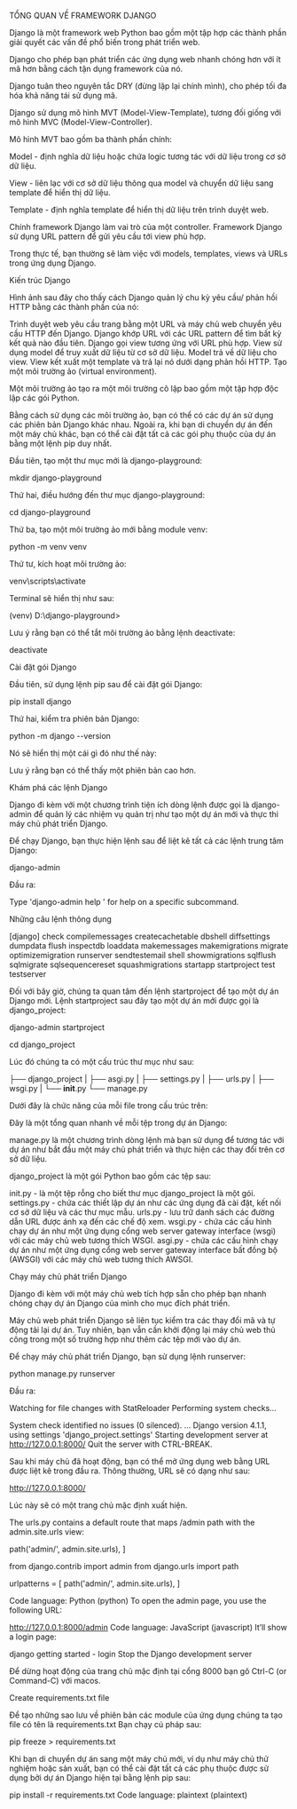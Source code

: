 
TỔNG QUAN VỀ FRAMEWORK DJANGO

Django là một framework web Python bao gồm một tập hợp các thành phần giải quyết các vấn đề phổ biến trong phát triển web.

Django cho phép bạn phát triển các ứng dụng web nhanh chóng hơn với ít mã hơn bằng cách tận dụng framework của nó.

Django tuân theo nguyên tắc DRY (đừng lặp lại chính mình), cho phép tối đa hóa khả năng tái sử dụng mã.

Django sử dụng mô hình MVT (Model-View-Template), tương đối giống với mô hình MVC (Model-View-Controller).

Mô hình MVT bao gồm ba thành phần chính:

Model - định nghĩa dữ liệu hoặc chứa logic tương tác với dữ liệu trong cơ sở dữ liệu.

View - liên lạc với cơ sở dữ liệu thông qua model và chuyển dữ liệu sang template để hiển thị dữ liệu.

Template - định nghĩa template để hiển thị dữ liệu trên trình duyệt web.

Chính framework Django làm vai trò của một controller. Framework Django sử dụng URL pattern để gửi yêu cầu tới view phù hợp.

Trong thực tế, bạn thường sẽ làm việc với models, templates, views và URLs trong ứng dụng Django.

Kiến trúc Django

Hình ảnh sau đây cho thấy cách Django quản lý chu kỳ yêu cầu/ phản hồi HTTP bằng các thành phần của nó:

Trình duyệt web yêu cầu trang bằng một URL và máy chủ web chuyển yêu cầu HTTP đến Django.
Django khớp URL với các URL pattern để tìm bất kỳ kết quả nào đầu tiên.
Django gọi view tương ứng với URL phù hợp.
View sử dụng model để truy xuất dữ liệu từ cơ sở dữ liệu.
Model trả về dữ liệu cho view.
View kết xuất một template và trả lại nó dưới dạng phản hồi HTTP.
Tạo một môi trường ảo (virtual environment).

Một môi trường ảo tạo ra một môi trường cô lập bao gồm một tập hợp độc lập các gói Python.

Bằng cách sử dụng các môi trường ảo, bạn có thể có các dự án sử dụng các phiên bản Django khác nhau. Ngoài ra, khi bạn di chuyển dự án đến một máy chủ khác, bạn có thể cài đặt tất cả các gói phụ thuộc của dự án bằng một lệnh pip duy nhất.

Đầu tiên, tạo một thư mục mới là django-playground:

mkdir django-playground

Thứ hai, điều hướng đến thư mục django-playground:

cd django-playground

Thứ ba, tạo một môi trường ảo mới bằng module venv:

python -m venv venv

Thứ tư, kích hoạt môi trường ảo:

venv\scripts\activate

Terminal sẽ hiển thị như sau:

(venv) D:\django-playground>

Lưu ý rằng bạn có thể tắt môi trường ảo bằng lệnh deactivate:

deactivate

Cài đặt gói Django

Đầu tiên, sử dụng lệnh pip sau để cài đặt gói Django:

pip install django

Thứ hai, kiểm tra phiên bản Django:

python -m django --version

Nó sẽ hiển thị một cái gì đó như thế này:

Lưu ý rằng bạn có thể thấy một phiên bản cao hơn.

Khám phá các lệnh Django

Django đi kèm với một chương trình tiện ích dòng lệnh được gọi là django-admin để quản lý các nhiệm vụ quản trị như tạo một dự án mới và thực thi máy chủ phát triển Django.

Để chạy Django, bạn thực hiện lệnh sau để liệt kê tất cả các lệnh trung tâm Django:

django-admin

Đầu ra:

Type 'django-admin help <subcommand>' for help on a specific subcommand.

Những câu lệnh thông dụng

[django]
check
compilemessages
createcachetable
dbshell
diffsettings
dumpdata
flush
inspectdb
loaddata
makemessages
makemigrations
migrate
optimizemigration
runserver
sendtestemail
shell
showmigrations
sqlflush
sqlmigrate
sqlsequencereset
squashmigrations
startapp
startproject
test
testserver

Đối với bây giờ, chúng ta quan tâm đến lệnh startproject để tạo một dự án Django mới. Lệnh startproject sau đây tạo một dự án mới được gọi là django_project:

django-admin startproject

cd django_project

Lúc đó chúng ta có một cấu trúc thư mục như sau:

├── django_project
| ├── asgi.py
| ├── settings.py
| ├── urls.py
| ├── wsgi.py
| └── __init__.py
└── manage.py

Dưới đây là chức năng của mỗi file trong cấu trúc trên:

Đây là một tổng quan nhanh về mỗi tệp trong dự án Django:

manage.py là một chương trình dòng lệnh mà bạn sử dụng để tương tác với dự án như bắt đầu một máy chủ phát triển và thực hiện các thay đổi trên cơ sở dữ liệu.

django_project là một gói Python bao gồm các tệp sau:

init.py - là một tệp rỗng cho biết thư mục django_project là một gói.
settings.py - chứa các thiết lập dự án như các ứng dụng đã cài đặt, kết nối cơ sở dữ liệu và các thư mục mẫu.
urls.py - lưu trữ danh sách các đường dẫn URL được ánh xạ đến các chế độ xem.
wsgi.py - chứa các cấu hình chạy dự án như một ứng dụng cổng web server gateway interface (wsgi) với các máy chủ web tương thích WSGI.
asgi.py - chứa các cấu hình chạy dự án như một ứng dụng cổng web server gateway interface bất đồng bộ (AWSGI) với các máy chủ web tương thích AWSGI.

Chạy máy chủ phát triển Django

Django đi kèm với một máy chủ web tích hợp sẵn cho phép bạn nhanh chóng chạy dự án Django của mình cho mục đích phát triển.

Máy chủ web phát triển Django sẽ liên tục kiểm tra các thay đổi mã và tự động tải lại dự án. Tuy nhiên, bạn vẫn cần khởi động lại máy chủ web thủ công trong một số trường hợp như thêm các tệp mới vào dự án.

Để chạy máy chủ phát triển Django, bạn sử dụng lệnh runserver:

python manage.py runserver

Đầu ra:

Watching for file changes with StatReloader
Performing system checks...

System check identified no issues (0 silenced).
...
Django version 4.1.1, using settings 'django_project.settings'
Starting development server at http://127.0.0.1:8000/
Quit the server with CTRL-BREAK.

Sau khi máy chủ đã hoạt động, bạn có thể mở ứng dụng web bằng URL được liệt kê trong đầu ra. Thông thường, URL sẽ có dạng như sau:

http://127.0.0.1:8000/

Lúc này sẽ có một trang chủ mặc định xuất hiện.


The urls.py contains a default route that maps /admin path with the admin.site.urls view:

path('admin/', admin.site.urls),
]

from django.contrib import admin
from django.urls import path

urlpatterns = [
    path('admin/', admin.site.urls),
]


Code language: Python (python)
To open the admin page, you use the following URL:

http://127.0.0.1:8000/admin
Code language: JavaScript (javascript)
It’ll show a login page:

django getting started - login
Stop the Django development server

Để dừng hoạt động của trang chủ mặc định tại cổng 8000 bạn gõ Ctrl-C (or Command-C) với macos.

Create requirements.txt file

Để tạo những sao lưu về phiên bản các module của ứng dụng chúng ta tạo file có tên là requirements.txt 
Bạn chạy cú pháp sau:

pip freeze > requirements.txt

Khi bạn di chuyển dự án sang một máy chủ mới, ví dụ như máy chủ thử nghiệm hoặc sản xuất, bạn có thể cài đặt tất cả các phụ thuộc được sử dụng bởi dự án Django hiện tại bằng lệnh pip sau:


pip install -r requirements.txt
Code language: plaintext (plaintext)


